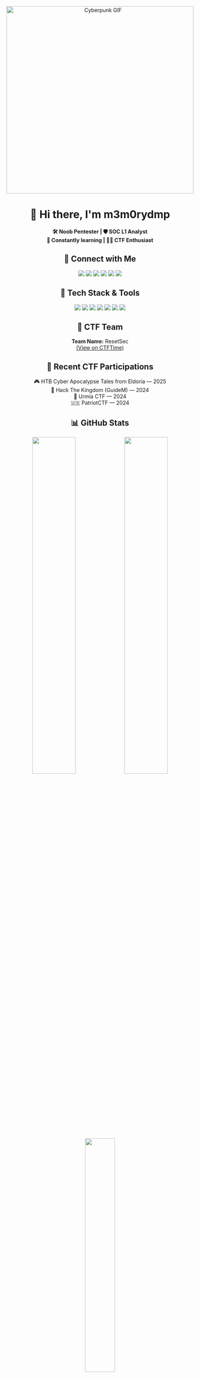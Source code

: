 <div align="center">
  <img src="https://media2.giphy.com/media/v1.Y2lkPTc5MGI3NjExNDNqZnB5MnBzcjNlejd0aHV5azMzcTdhOWpqaXQwM2poZGt1b3RsdyZlcD12MV9pbnRlcm5hbF9naWZfYnlfaWQmY3Q9Zw/JYZWs0UkzK2WKBoCUM/giphy.gif" width="500" alt="Cyberpunk GIF"/>
</div>

<div align="center">
  <h1>👋 Hi there, I'm m3m0rydmp</h1>
  
  <p>
    <strong>🛠️ Noob Pentester | 🛡️ SOC L1 Analyst</strong><br>
    <strong>🧠 Constantly learning | 🏴‍☠️ CTF Enthusiast</strong>
  </p>
</div>

<div align="center">
  <h2>🔗 Connect with Me</h2>
  
  <a href="https://app.hackthebox.com/profile/m3m0rydmp"><img src="https://img.shields.io/badge/HackTheBox-111922?style=for-the-badge&logo=hackthebox&logoColor=9FEF00"/></a>
  <a href="https://tryhackme.com/p/m3m0rydmp"><img src="https://img.shields.io/badge/TryHackMe-212C42?style=for-the-badge&logo=tryhackme&logoColor=white"/></a>
  <a href="https://hackerone.com/memorydmp"><img src="https://img.shields.io/badge/HackerOne-000000?style=for-the-badge&logo=hackerone&logoColor=white"/></a>
  <a href="https://bugcrowd.com/m3m0rydmp"><img src="https://img.shields.io/badge/Bugcrowd-F26822?style=for-the-badge&logo=bugcrowd&logoColor=white"/></a>
  <a href="https://ctftime.org/team/266022"><img src="https://img.shields.io/badge/CTFTime-222?style=for-the-badge&logo=ctftime&logoColor=white"/></a>
  <a href="https://linkedin.com/in/robsacote"><img src="https://img.shields.io/badge/LinkedIn-0A66C2?style=for-the-badge&logo=linkedin&logoColor=white"/></a>
</div>

<div align="center">
  <h2>🧰 Tech Stack & Tools</h2>
  
  <img src="https://img.shields.io/badge/BurpSuite-FF6F00?style=for-the-badge&logo=burpsuite&logoColor=white"/>
  <img src="https://img.shields.io/badge/Nmap-4682B4?style=for-the-badge&logo=nmap&logoColor=white"/>
  <img src="https://img.shields.io/badge/Wireshark-1679A7?style=for-the-badge&logo=wireshark&logoColor=white"/>
  <img src="https://img.shields.io/badge/Wazuh-005A9C?style=for-the-badge&logo=windows&logoColor=white" />
  <img src="https://img.shields.io/badge/Metasploit-000000?style=for-the-badge&logo=metasploit&logoColor=white" />
  <img src="https://img.shields.io/badge/WSL-0078D6?style=for-the-badge&logo=windows&logoColor=white" />
  <img src="https://img.shields.io/badge/Linux-FCC624?style=for-the-badge&logo=linux&logoColor=black"/>
</div>

<div align="center">
  <h2>🎯 CTF Team</h2>
  
  <p>
    <strong>Team Name:</strong> ResetSec<br>
    <a href="https://ctftime.org/team/266022">(View on CTFTime)</a>
  </p>
</div>

<div align="center">
  <h2>🏁 Recent CTF Participations</h2>
  
  <ul style="list-style-type: none; padding: 0;">
    <li>🎮 HTB Cyber Apocalypse Tales from Eldoria — 2025</li>
    <li>🏰 Hack The Kingdom (GuideM) — 2024</li>
    <li>🌊 Urmia CTF — 2024</li>
    <li>🇺🇸 PatriotCTF — 2024</li>
  </ul>
</div>

<div align="center">
  <h2>📊 GitHub Stats</h2>
  
  <img src="https://github-readme-stats.vercel.app/api?username=m3m0rydmp&show_icons=true&theme=radical" width="48%" />
  <img src="https://github-readme-streak-stats.herokuapp.com/?user=m3m0rydmp&theme=radical" width="48%" />
</div>

<div align="center">
  <img src="https://github-readme-stats.vercel.app/api/top-langs/?username=m3m0rydmp&layout=compact&theme=radical" width="40%"/>
</div>

<div align="center">
  <h2>🏆 GitHub Trophies</h2>
  <img src="https://github-profile-trophy.vercel.app/?username=m3m0rydmp&theme=radical&no-frame=false&no-bg=true&margin-w=4" width="100%"/>
</div>

<div align="center">
  <h2>📈 Contribution Graph</h2>
  <img src="https://github-readme-activity-graph.vercel.app/graph?username=m3m0rydmp&theme=radical&hide_border=true" width="100%"/>
</div>

<div align="center">
  <h2>🎯 Current Focus</h2>
  <img src="https://github-readme-stats.vercel.app/api/pin/?username=m3m0rydmp&repo=your-repo-name&theme=radical" />
</div>

<div align="center">
  <h2>👀 Profile Views</h2>
  
  <img src="https://komarev.com/ghpvc/?username=m3m0rydmp&style=flat-square&color=blue" alt="profile views"/>
</div>
